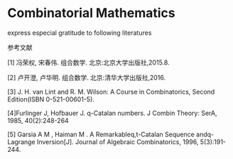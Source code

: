 # Combinatorial Mathematics
 
 express especial gratitude to following literatures

 参考文献

 [1] 冯荣权, 宋春伟. 组合数学. 北京:北京大学出版社,2015.8.

 [2] 卢开澄, 卢华明. 组合数学. 北京:清华大学出版社,2016.

 [3] J. H. van Lint and R. M. Wilson: A Course in Combinatorics, Second Edition(ISBN 0-521-00601-5).

 [4]Furlinger J, Hofbauer J. q-Catalan numbers. J Combin Theory: SerA, 1985, 40(2):248-264
 
 [5] Garsia A M ,  Haiman M . A Remarkableq,t-Catalan Sequence andq-Lagrange Inversion[J]. Journal of Algebraic Combinatorics, 1996, 5(3):191-244.
